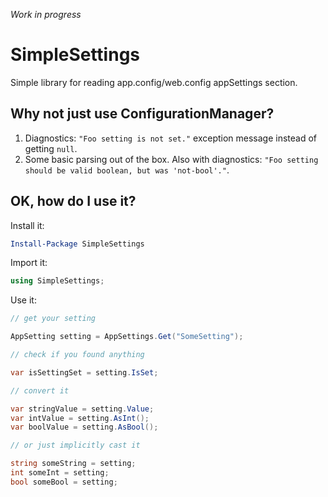 *Work in progress*

# SimpleSettings
Simple library for reading app.config/web.config appSettings section.

## Why not just use ConfigurationManager?

1. Diagnostics: `"Foo setting is not set."` exception message instead of getting `null`.
1. Some basic parsing out of the box. Also with diagnostics: `"Foo setting should be valid boolean, but was 'not-bool'."`.

## OK, how do I use it?

Install it:

``` PowerShell
Install-Package SimpleSettings
```

Import it:

``` C#
using SimpleSettings;
```

Use it:

``` C#
// get your setting

AppSetting setting = AppSettings.Get("SomeSetting");

// check if you found anything

var isSettingSet = setting.IsSet;

// convert it

var stringValue = setting.Value;
var intValue = setting.AsInt();
var boolValue = setting.AsBool();

// or just implicitly cast it

string someString = setting;
int someInt = setting;
bool someBool = setting;
```
